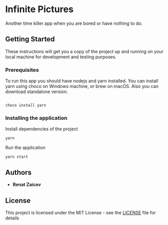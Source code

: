 # Infinite Pictures

Another time killer app when you are bored or have nothing to do.

## Getting Started

These instructions will get you a copy of the project up and running on your local machine for development and testing purposes.

### Prerequisites

To run this app you should have nodejs and yarn installed. You can install yarn using choco on Windows machine, or brew on macOS. Also you can download standalone version.

```

choco install yarn
```

### Installing the application

Install dependencies of the project
```
yarn
```

Run the application
```
yarn start
```

## Authors

* **Renat Zaicev**

## License

This project is licensed under the MIT License - see the [LICENSE](LICENSE) file for details
